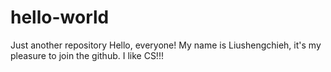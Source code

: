 # hello-world
Just another repository
Hello, everyone!
My name is Liushengchieh, it's my pleasure to join the github.
I like CS!!!
